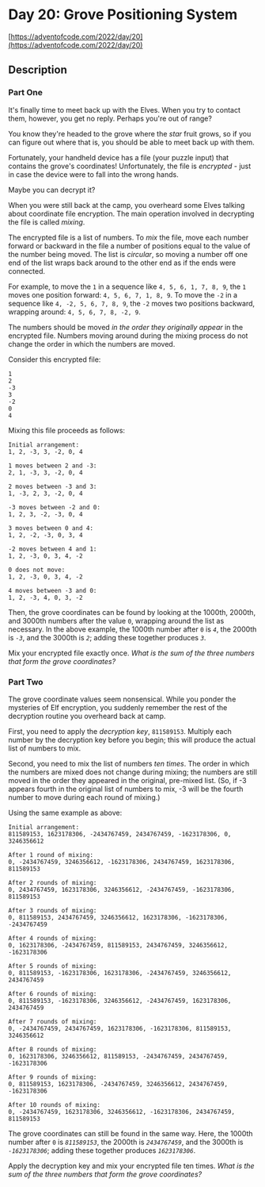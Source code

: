 # Day 20: Grove Positioning System

[https://adventofcode.com/2022/day/20](https://adventofcode.com/2022/day/20)

## Description

### Part One

It's finally time to meet back up with the Elves. When you try to contact them, however, you get no reply. Perhaps you're out of range?

You know they're headed to the grove where the _star_ fruit grows, so if you can figure out where that is, you should be able to meet back up with them.

Fortunately, your handheld device has a file (your puzzle input) that contains the grove's coordinates! Unfortunately, the file is _encrypted_ - just in case the device were to fall into the wrong hands.

Maybe you can <span title="You once again make a mental note to remind the Elves later not to invent their own cryptographic functions.">decrypt</span> it?

When you were still back at the camp, you overheard some Elves talking about coordinate file encryption. The main operation involved in decrypting the file is called _mixing_.

The encrypted file is a list of numbers. To _mix_ the file, move each number forward or backward in the file a number of positions equal to the value of the number being moved. The list is _circular_, so moving a number off one end of the list wraps back around to the other end as if the ends were connected.

For example, to move the `1` in a sequence like `4, 5, 6, 1, 7, 8, 9`, the `1` moves one position forward: `4, 5, 6, 7, 1, 8, 9`. To move the `-2` in a sequence like `4, -2, 5, 6, 7, 8, 9`, the `-2` moves two positions backward, wrapping around: `4, 5, 6, 7, 8, -2, 9`.

The numbers should be moved _in the order they originally appear_ in the encrypted file. Numbers moving around during the mixing process do not change the order in which the numbers are moved.

Consider this encrypted file:

    1
    2
    -3
    3
    -2
    0
    4
    

Mixing this file proceeds as follows:

    Initial arrangement:
    1, 2, -3, 3, -2, 0, 4
    
    1 moves between 2 and -3:
    2, 1, -3, 3, -2, 0, 4
    
    2 moves between -3 and 3:
    1, -3, 2, 3, -2, 0, 4
    
    -3 moves between -2 and 0:
    1, 2, 3, -2, -3, 0, 4
    
    3 moves between 0 and 4:
    1, 2, -2, -3, 0, 3, 4
    
    -2 moves between 4 and 1:
    1, 2, -3, 0, 3, 4, -2
    
    0 does not move:
    1, 2, -3, 0, 3, 4, -2
    
    4 moves between -3 and 0:
    1, 2, -3, 4, 0, 3, -2
    

Then, the grove coordinates can be found by looking at the 1000th, 2000th, and 3000th numbers after the value `0`, wrapping around the list as necessary. In the above example, the 1000th number after `0` is _`4`_, the 2000th is _`-3`_, and the 3000th is _`2`_; adding these together produces _`3`_.

Mix your encrypted file exactly once. _What is the sum of the three numbers that form the grove coordinates?_

### Part Two

The grove coordinate values seem nonsensical. While you ponder the mysteries of Elf encryption, you suddenly remember the rest of the decryption routine you overheard back at camp.

First, you need to apply the _decryption key_, `811589153`. Multiply each number by the decryption key before you begin; this will produce the actual list of numbers to mix.

Second, you need to mix the list of numbers _ten times_. The order in which the numbers are mixed does not change during mixing; the numbers are still moved in the order they appeared in the original, pre-mixed list. (So, if -3 appears fourth in the original list of numbers to mix, -3 will be the fourth number to move during each round of mixing.)

Using the same example as above:

    Initial arrangement:
    811589153, 1623178306, -2434767459, 2434767459, -1623178306, 0, 3246356612
    
    After 1 round of mixing:
    0, -2434767459, 3246356612, -1623178306, 2434767459, 1623178306, 811589153
    
    After 2 rounds of mixing:
    0, 2434767459, 1623178306, 3246356612, -2434767459, -1623178306, 811589153
    
    After 3 rounds of mixing:
    0, 811589153, 2434767459, 3246356612, 1623178306, -1623178306, -2434767459
    
    After 4 rounds of mixing:
    0, 1623178306, -2434767459, 811589153, 2434767459, 3246356612, -1623178306
    
    After 5 rounds of mixing:
    0, 811589153, -1623178306, 1623178306, -2434767459, 3246356612, 2434767459
    
    After 6 rounds of mixing:
    0, 811589153, -1623178306, 3246356612, -2434767459, 1623178306, 2434767459
    
    After 7 rounds of mixing:
    0, -2434767459, 2434767459, 1623178306, -1623178306, 811589153, 3246356612
    
    After 8 rounds of mixing:
    0, 1623178306, 3246356612, 811589153, -2434767459, 2434767459, -1623178306
    
    After 9 rounds of mixing:
    0, 811589153, 1623178306, -2434767459, 3246356612, 2434767459, -1623178306
    
    After 10 rounds of mixing:
    0, -2434767459, 1623178306, 3246356612, -1623178306, 2434767459, 811589153
    

The grove coordinates can still be found in the same way. Here, the 1000th number after `0` is _`811589153`_, the 2000th is _`2434767459`_, and the 3000th is _`-1623178306`_; adding these together produces _`1623178306`_.

Apply the decryption key and mix your encrypted file ten times. _What is the sum of the three numbers that form the grove coordinates?_
